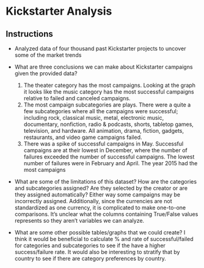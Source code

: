 # Kickstarter Analysis

## Instructions

* Analyzed data of four thousand past Kickstarter projects to uncover some of the market trends

* What are three conclusions we can make about Kickstarter campaigns given the provided data?
  1.	The theater category has the most campaigns. Looking at the graph it looks like the music category has the most successful campaigns relative to failed and canceled campaigns.
  2.	The most campaign subcategories are plays. There were a quite a few subcategories where all the campaigns were successful; including rock, classical music, metal, electronic music, documentary, nonfiction, radio & podcasts, shorts, tabletop games, television, and hardware. All animation, drama, fiction, gadgets, restaurants, and video game campaigns failed.
  3.	There was a spike of successful campaigns in May. Successful campaigns are at their lowest in December, where the number of failures exceeded the number of successful campaigns. The lowest number of failures were in February and April. The year 2015 had the most campaigns
  
* What are some of the limitations of this dataset?
How are the categories and subcategories assigned? Are they selected by the creator or are they assigned automatically? Either way some campaigns may be incorrectly assigned. Additionally, since the currencies are not standardized as one currency, it is complicated to make one-to-one comparisons. It’s unclear what the columns containing True/False values represents so they aren’t variables we can analyze.

* What are some other possible tables/graphs that we could create?
I think it would be beneficial to calculate % and rate of successful/failed for categories and subcategories to see if the have a higher success/failure rate. It would also be interesting to stratify that by country to see if there are category preferences by country.
